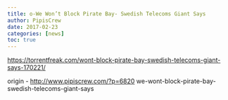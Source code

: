 ```yaml
---
title: o-We Won’t Block Pirate Bay- Swedish Telecoms Giant Says
author: PipisCrew
date: 2017-02-23
categories: [news]
toc: true
---
```


https://torrentfreak.com/wont-block-pirate-bay-swedish-telecoms-giant-says-170221/

origin - http://www.pipiscrew.com/?p=6820 we-wont-block-pirate-bay-swedish-telecoms-giant-says